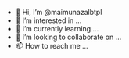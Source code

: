 - 👋 Hi, I’m @maimunazalbtpl
- 👀 I’m interested in ...
- 🌱 I’m currently learning ...
- 💞️ I’m looking to collaborate on ...
- 📫 How to reach me ...

<!---
maimunazalbtpl/maimunazalbtpl is a ✨ special ✨ repository because its `README.md` (this file) appears on your GitHub profile.
You can click the Preview link to take a look at your changes.
--->
